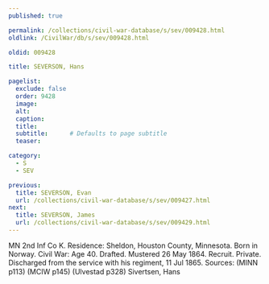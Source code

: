 ```yaml
---
published: true

permalink: /collections/civil-war-database/s/sev/009428.html
oldlink: /CivilWar/db/s/sev/009428.html

oldid: 009428

title: SEVERSON, Hans

pagelist:
  exclude: false
  order: 9428
  image: 
  alt:
  caption:
  title:
  subtitle:      # Defaults to page subtitle
  teaser:

category: 
  - S 
  - SEV

previous:
  title: SEVERSON, Evan
  url: /collections/civil-war-database/s/sev/009427.html  
next:
  title: SEVERSON, James
  url: /collections/civil-war-database/s/sev/009429.html   
---
```

MN 2nd Inf Co K. Residence: Sheldon, Houston County, Minnesota. Born in Norway. Civil War: Age 40. Drafted. Mustered 26 May 1864. Recruit. Private. Discharged from the service with his regiment, 11 Jul 1865. Sources: (MINN p113) (MCIW p145) (Ulvestad p328) &#147;Sivertsen, Hans&#148;